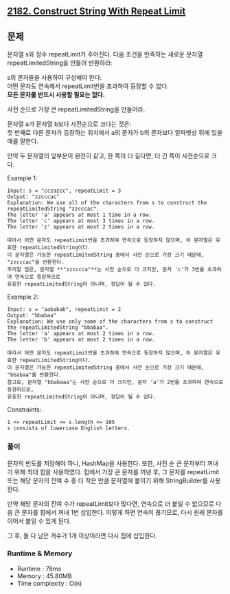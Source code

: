 [2182. Construct String With Repeat Limit](https://leetcode.com/problems/construct-string-with-repeat-limit/description/)
---

## 문제
문자열 s와 정수 repeatLimit가 주어진다.
다음 조건을 만족하는 새로운 문자열 repeatLimitedString을 만들어 반환하라:

s의 문자들을 사용하여 구성해야 한다.<br>
어떤 문자도 연속해서 repeatLimit번을 초과하여 등장할 수 없다.<br>
**모든 문자를 반드시 사용할 필요는 없다.**

사전 순으로 가장 큰 repeatLimitedString을 만들어라.

문자열 a가 문자열 b보다 사전순으로 크다는 것은:<br>
첫 번째로 다른 문자가 등장하는 위치에서 a의 문자가 b의 문자보다 알파벳상 뒤에 있을 때를 말한다.

만약 두 문자열의 앞부분이 완전히 같고, 한 쪽이 더 길다면, 더 긴 쪽이 사전순으로 크다.

Example 1:
```
Input: s = "cczazcc", repeatLimit = 3
Output: "zzcccac"
Explanation: We use all of the characters from s to construct the repeatLimitedString "zzcccac".
The letter 'a' appears at most 1 time in a row.
The letter 'c' appears at most 3 times in a row.
The letter 'z' appears at most 2 times in a row.

따라서 어떤 문자도 repeatLimit번을 초과하여 연속으로 등장하지 않으며, 이 문자열은 유효한 repeatLimitedString이다.
이 문자열은 가능한 repeatLimitedString 중에서 사전 순으로 가장 크기 때문에, "zzcccac"을 반환한다.
주의할 점은, 문자열 **"zzcccca"**는 사전 순으로 더 크지만, 문자 'c'가 3번을 초과하여 연속으로 등장하므로
유효한 repeatLimitedString이 아니며, 정답이 될 수 없다.
```
Example 2:
```
Input: s = "aababab", repeatLimit = 2
Output: "bbabaa"
Explanation: We use only some of the characters from s to construct the repeatLimitedString "bbabaa". 
The letter 'a' appears at most 2 times in a row.
The letter 'b' appears at most 2 times in a row.

따라서 어떤 문자도 repeatLimit번을 초과하여 연속으로 등장하지 않으며, 이 문자열은 유효한 repeatLimitedString이다.
이 문자열은 가능한 repeatLimitedString 중에서 사전 순으로 가장 크기 때문에, "bbabaa"를 반환한다.
참고로, 문자열 "bbabaaa"는 사전 순으로 더 크지만, 문자 'a'가 2번을 초과하여 연속으로 등장하므로,
유효한 repeatLimitedString이 아니며, 정답이 될 수 없다.
```

Constraints:
```
1 <= repeatLimit <= s.length <= 105
s consists of lowercase English letters.
```
 
### 풀이
문자의 빈도를 저장해야 하니, HashMap을 사용한다. 또한, 사전 순 큰 문자부터 꺼내기 위해 최대 힙을 사용하였다.
힙에서 가장 큰 문자를 꺼낸 후, 그 문자를 repeatLimit 또는 해당 문자의 잔여 수 중 더 작은 만큼 문자열에 붙이기 위해 StringBuilder를 사용한다.    

만약 해당 문자의 잔여 수가 repeatLimit보다 많다면, 연속으로 더 붙일 수 없으므로 다음 큰 문자를 힙에서 꺼내 1번 삽입한다. 이렇게 하면 연속이 끊기므로, 다시 원래 문자를 이어서 붙일 수 있게 된다.

그 후, 둘 다 남은 개수가 1개 이상이라면 다시 힙에 삽입한다.


### Runtime & Memory
- Runtime
    : 78ms
- Memory
    : 45.80MB
- Time complexity
    : O(n)
